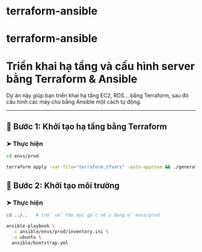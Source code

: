 # terraform-ansible
# terraform-ansible
# Triển khai hạ tầng và cấu hình server bằng Terraform & Ansible

Dự án này giúp bạn triển khai hạ tầng EC2, RDS... bằng Terraform, sau đó cấu hình các máy chủ bằng Ansible một cách tự động.

---

## 🧱 Bước 1: Khởi tạo hạ tầng bằng Terraform

### ➤ Thực hiện


```bash
cd envs/prod

terraform apply -var-file="terraform.tfvars" -auto-approve && ./generate_inventory.sh
``` 
## 🧱 Bước 2: Khởi tạo môi trường

### ➤ Thực hiện
```bash
cd ../..   # trở về thư mục gốc nếu đang ở envs/prod

ansible-playbook \
  -i ansible/envs/prod/inventory.ini \
  -u ubuntu \
  ansible/bootstrap.yml
``` 